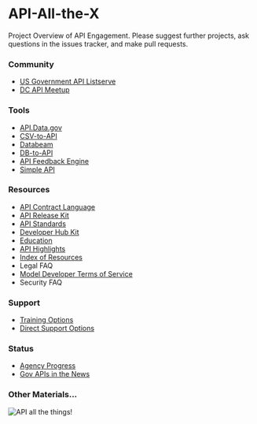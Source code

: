 API-All-the-X
=============

Project Overview of API Engagement.  Please suggest further projects, ask questions in the issues tracker, and make pull requests.  

### Community 
* [US Government API Listserve](https://groups.google.com/forum/#!forum/us-government-apis)
* [DC API Meetup](http://www.meetup.com/DC-Web-API-User-Group/)

### Tools 
* [API.Data.gov](http://api.data.gov)  
* [CSV-to-API](http://labs.data.gov/#csv-to-api)  
* [Databeam](http://labs.data.gov/#data-beam)  
* [DB-to-API](http://labs.data.gov/#db-to-api)  
* [API Feedback Engine](https://github.com/GSA/Developer-Feedback-for-Government-APIs)
* [Simple API](http://labs.data.gov/#simple-api)  

### Resources 
* [API Contract Language](https://github.com/GSA/API-Resources/tree/master/Procurement)
* [API Release Kit](https://github.com/18F/API-All-the-X/blob/master/api_release_kit.md)
* [API Standards](https://github.com/18F/api-standards)  
* [Developer Hub Kit](https://github.com/18F/API-All-the-X/blob/master/developer_hub_kit.md)
* [Education](http://www.howto.gov/api)
 * [API Highlights]()
* [Index of Resources](http://gsa.github.io/Open-Data-Collaboration-Sandbox/api_index/)
* Legal FAQ
* [Model Developer Terms of Service](https://github.com/GSA/API-Resources/tree/master/developer_tos)
* Security FAQ

### Support
* [Training Options](https://github.com/18F/API-All-the-X/blob/master/api_training.md)
* [Direct Support Options](https://github.com/18F/API-All-the-X/blob/master/agency_support.md)

### Status  
* [Agency Progress](https://github.com/GSA/slash-developer-pages)
* [Gov APIs in the News]()


### Other Materials...

![API all the things!](https://f.cloud.github.com/assets/633088/2463720/d1b92fe0-af8e-11e3-955c-607cc04e94ce.png)
